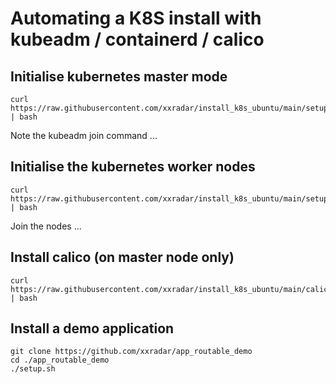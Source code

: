 # Automating a K8S install with kubeadm / containerd / calico

## Initialise kubernetes master mode 
```
curl https://raw.githubusercontent.com/xxradar/install_k8s_ubuntu/main/setup.sh | bash
```
Note the kubeadm join command ... 

## Initialise the kubernetes worker nodes
```
curl https://raw.githubusercontent.com/xxradar/install_k8s_ubuntu/main/setup_node.sh | bash
```
Join the nodes ...

## Install calico (on master node only)
```
curl https://raw.githubusercontent.com/xxradar/install_k8s_ubuntu/main/calico_install.sh | bash
```

## Install a demo application 
```
git clone https://github.com/xxradar/app_routable_demo
cd ./app_routable_demo
./setup.sh
```
